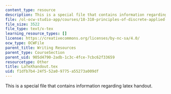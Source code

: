 ```yaml
---
content_type: resource
description: This is a special file that contains information regarding latex handout.
file: /ol-ocw-studio-app/courses/18-310-principles-of-discrete-applied-mathematics-fall-2013/f1dfb7b424f552a09775a55273a009df_LaTeXhandout.tex
file_size: 3522
file_type: text/x-tex
learning_resource_types: []
license: https://creativecommons.org/licenses/by-nc-sa/4.0/
ocw_type: OCWFile
parent_title: Writing Resources
parent_type: CourseSection
parent_uid: 905d4790-2adb-1c3c-4fce-7cbc62f33659
resourcetype: Other
title: LaTeXhandout.tex
uid: f1dfb7b4-24f5-52a0-9775-a55273a009df
---
```

This is a special file that contains information regarding latex handout.